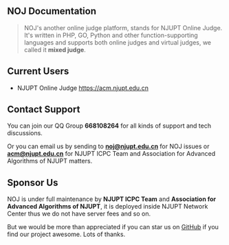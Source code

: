 ## NOJ Documentation

> NOJ's another online judge platform, stands for NJUPT Online Judge. It's written in PHP, GO, Python and other function-supporting languages and supports both online judges and virtual judges, we called it **mixed judge**.

## Current Users

 - NJUPT Online Judge https://acm.njupt.edu.cn

## Contact Support

You can join our QQ Group **668108264** for all kinds of support and tech discussions.

Or you can email us by sending to **noj@njupt.edu.cn** for NOJ issues or **acm@njupt.edu.cn** for NJUPT ICPC Team and Association for Advanced Algorithms of NJUPT matters.

## Sponsor Us

NOJ is under full maintenance by **NJUPT ICPC Team** and **Association for Advanced Algorithms of NJUPT**, it is deployed inside NJUPT Network Center thus we do not have server fees and so on. 

But we would be more than appreciated if you can star us on [GitHub](https://github.com/ZsgsDesign/NOJ) if you find our project awesome. Lots of thanks.
